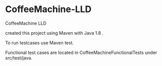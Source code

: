 # CoffeeMachine-LLD
CoffeeMachine LLD

created this project using Maven with Java 1.8 .

To run testcases use Maven test.

Functional test cases are located in CoffeeMachineFunctionalTests under src/test/java.
